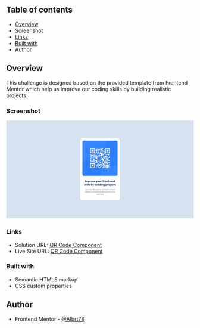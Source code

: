 ## Table of contents

-   [Overview](#overview)
-   [Screenshot](#screenshot)
-   [Links](#links)
-   [Built with](#built-with)
-   [Author](#author)

## Overview

This challenge is designed based on the provided template from Frontend Mentor which help us improve our coding skills by building realistic projects.

### Screenshot

![](./QR_code_component_screenshot.png)

### Links

-   Solution URL: [QR Code Component](https://github.com/Albrt78/frontend_mentor_project/tree/main/QR%20code%20component)
-   Live Site URL: [QR Code Component](https://albrt78.github.io/qrcodecomponent.github.io/)

### Built with

-   Semantic HTML5 markup
-   CSS custom properties

## Author

-   Frontend Mentor - [@Albrt78](https://www.frontendmentor.io/profile/Albrt78)
